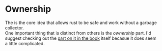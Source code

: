 # Ownership 
The is the core idea that allows rust to be safe and work without a garbage collector.  
One important thing that is distinct from others is the *ownership* part. I'd suggest checking out the [part on it in the book](https://doc.rust-lang.org/book/ch04-01-what-is-ownership.html) itself becasue it does seem a little complicated.  

